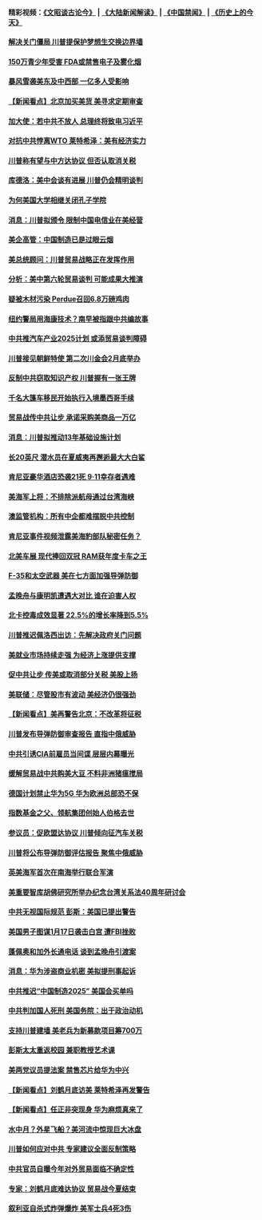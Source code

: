 #### 精彩视频：[《文昭谈古论今》](https://github.com/gfw-breaker/wenzhao/blob/master/README.md?t=01200330) | [《大陆新闻解读》](https://github.com/gfw-breaker/ntdtv-comedy/blob/master/README.md?t=01200330) | [《中国禁闻》](https://github.com/gfw-breaker/ntdtv-news/blob/master/README.md?t=01200330) | [《历史上的今天》](https://github.com/gfw-breaker/today-in-history/blob/master/README.md?t=01200330) 

#### [解决关门僵局 川普提保护梦想生交换边界墙](../pages/nsc412/n10988175.md?t=01200330) 

#### [150万青少年受害 FDA或禁售电子及雾化烟](../pages/nsc412/n10988186.md?t=01200330) 

#### [暴风雪袭美东及中西部 一亿多人受影响](../pages/nsc412/n10988131.md?t=01200330) 

#### [【新闻看点】北京加买美货 美寻求定期审查](../pages/nsc412/n10987864.md?t=01200330) 

#### [加大使：若中共不放人 总理终将致电习近平](../pages/nsc412/n10988091.md?t=01200330) 

#### [对抗中共悖离WTO 莱特希泽：美有经济实力](../pages/nsc412/n10988015.md?t=01200330) 

#### [川普称有望与中方达协议 但否认取消关税](../pages/nsc412/n10987938.md?t=01200330) 

#### [库德洛：美中会谈有进展 川普仍会精明谈判](../pages/nsc412/n10987906.md?t=01200330) 

#### [为何美国大学相继关闭孔子学院](../pages/nsc412/n10987695.md?t=01200330) 

#### [消息：川普拟颁令 限制中国电信业在美经营](../pages/nsc412/n10987255.md?t=01200330) 

#### [美企高管：中国制造已是过眼云烟](../pages/nsc412/n10986529.md?t=01200330) 

#### [美总统顾问：川普贸易战略正在发挥作用](../pages/nsc412/n10986320.md?t=01200330) 

#### [分析：美中第六轮贸易谈判 可能成果大推演](../pages/nsc412/n10986382.md?t=01200330) 

#### [疑被木材污染 Perdue召回6.8万磅鸡肉](../pages/nsc412/n10986295.md?t=01200330) 

#### [纽约警局用海康技术？南早被指跟中共编故事](../pages/nsc412/n10986039.md?t=01200330) 

#### [中共推汽车产业2025计划 或添贸易谈判障碍](../pages/nsc412/n10985839.md?t=01200330) 

#### [川普接见朝鲜特使 第二次川金会2月底举办](../pages/nsc412/n10986216.md?t=01200330) 

#### [反制中共窃取知识产权 川普握有一张王牌](../pages/nsc412/n10986046.md?t=01200330) 

#### [千名大篷车移民开始执行入境墨西哥手续](../pages/nsc412/n10986204.md?t=01200330) 

#### [贸易战传中共让步 承诺采购美商品一万亿](../pages/nsc412/n10985900.md?t=01200330) 

#### [消息：川普拟推动13年基础设施计划](../pages/nsc412/n10985743.md?t=01200330) 

#### [长20英尺 潜水员在夏威夷再邂逅最大大白鲨](../pages/nsc412/n10985690.md?t=01200330) 

#### [肯尼亚豪华酒店恐袭21死 9·11幸存者遇难](../pages/nsc412/n10985445.md?t=01200330) 

#### [美海军上将：不排除派航母通过台湾海峡](../pages/nsc412/n10984943.md?t=01200330) 

#### [澳监管机构：所有中企都难摆脱中共控制](../pages/nsc412/n10983591.md?t=01200330) 

#### [肯尼亚事件视频泄露美海豹部队秘密任务？](../pages/nsc412/n10984543.md?t=01200330) 

#### [北美车展 现代捧回双冠 RAM获年度卡车之王](../pages/nsc412/n10984064.md?t=01200330) 

#### [F-35和太空武器 美在七方面加强导弹防御](../pages/nsc412/n10984126.md?t=01200330) 

#### [孟晚舟与康明凯遭遇大对比 谁在迫害人权](../pages/nsc412/n10983804.md?t=01200330) 

#### [北卡控毒成效显著 22.5%的增长率降到5.5%](../pages/nsc412/n10983187.md?t=01200330) 

#### [川普推迟佩洛西出访：先解决政府关门问题](../pages/nsc412/n10983416.md?t=01200330) 

#### [美就业市场持续走强 为经济上涨提供支撑](../pages/nsc412/n10983238.md?t=01200330) 

#### [促中共让步 传美或取消部分关税 美股上扬](../pages/nsc412/n10983410.md?t=01200330) 

#### [美联储：尽管股市有波动 美经济仍很强劲](../pages/nsc412/n10983394.md?t=01200330) 

#### [【新闻看点】美再警告北京：不改革将征税](../pages/nsc412/n10982896.md?t=01200330) 

#### [川普发布导弹防御审查报告 直指中俄威胁](../pages/nsc412/n10982865.md?t=01200330) 

#### [中共引诱CIA前雇员当间谍 层层内幕曝光](../pages/nsc412/n10983054.md?t=01200330) 

#### [缓解贸易战中共购美大豆 不料非洲猪瘟搅局](../pages/nsc412/n10983126.md?t=01200330) 

#### [德国计划禁止华为5G 华为欧洲总部恐不保](../pages/nsc412/n10982951.md?t=01200330) 

#### [指数基金之父、领航集团创始人伯格去世](../pages/nsc412/n10982830.md?t=01200330) 

#### [参议员：促欧盟达协议 川普倾向征汽车关税](../pages/nsc412/n10982456.md?t=01200330) 

#### [川普将公布导弹防御评估报告 聚焦中俄威胁](../pages/nsc412/n10982323.md?t=01200330) 

#### [英美海军首次在南海举行联合军演](../pages/nsc412/n10981956.md?t=01200330) 

#### [美重要智库胡佛研究所举办纪念台湾关系法40周年研讨会](../pages/nsc412/n10981581.md?t=01200330) 

#### [中共无视国际规范 彭斯：美国已提出警告](../pages/nsc412/n10980891.md?t=01200330) 

#### [美国男子图谋1月17日袭击白宫 遭FBI挫败](../pages/nsc412/n10981236.md?t=01200330) 

#### [蓬佩奥和加外长通电话 谈到孟晚舟引渡案](../pages/nsc412/n10980431.md?t=01200330) 

#### [消息：华为涉盗商业机密 美拟提刑事起诉](../pages/nsc412/n10980593.md?t=01200330) 

#### [中共推迟“中国制造2025” 美国会买单吗](../pages/nsc412/n10980497.md?t=01200330) 

#### [中共判加国人死刑 美国务院：出于政治动机](../pages/nsc412/n10980469.md?t=01200330) 

#### [支持川普建墙 美老兵为新募款项目筹700万](../pages/nsc412/n10980304.md?t=01200330) 

#### [彭斯太太重返校园 兼职教授艺术课](../pages/nsc412/n10980254.md?t=01200330) 

#### [美两党议员提法案 禁售芯片给华为中兴](../pages/nsc412/n10980446.md?t=01200330) 

#### [【新闻看点】刘鹤月底访美 莱特希泽再发警告](../pages/nsc412/n10980237.md?t=01200330) 

#### [【新闻看点】任正非突现身 华为麻烦真来了](../pages/nsc412/n10980235.md?t=01200330) 

#### [水中月？外星飞船？美河流中惊现巨大冰盘](../pages/nsc412/n10980218.md?t=01200330) 

#### [川普如何应对中共 专家建议全面反制策略](../pages/nsc412/n10980184.md?t=01200330) 

#### [中共官员自曝今年对外贸易面临不确定性](../pages/nsc412/n10979984.md?t=01200330) 

#### [专家：刘鹤月底难达协议 贸易战今夏结束](../pages/nsc412/n10979976.md?t=01200330) 

#### [叙利亚自杀式炸弹爆炸 美军士兵4死3伤](../pages/nsc412/n10979913.md?t=01200330) 

